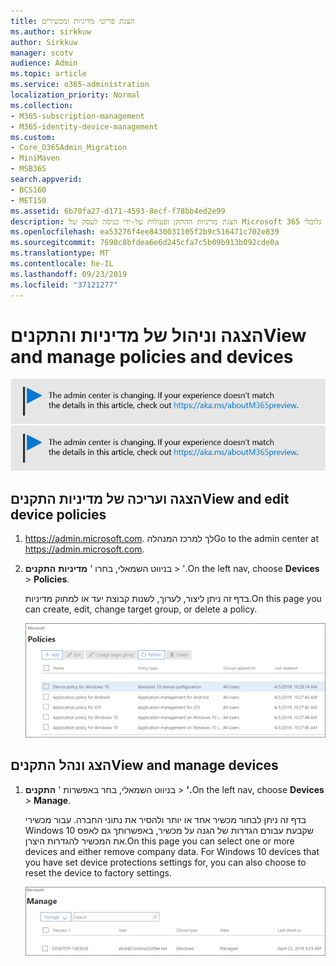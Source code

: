 ```yaml
---
title: הצגת פריטי מדיניות ומכשירים
ms.author: sirkkuw
author: Sirkkuw
manager: scotv
audience: Admin
ms.topic: article
ms.service: o365-administration
localization_priority: Normal
ms.collection:
- M365-subscription-management
- M365-identity-device-management
ms.custom:
- Core_O365Admin_Migration
- MiniMaven
- MSB365
search.appverid:
- BCS160
- MET150
ms.assetid: 6b70fa27-d171-4593-8ecf-f78bb4ed2e99
description: הצגת מדיניות ההתקן ופעולות על-ידי כניסה לעסק של Microsoft 365 עם מנהל התקן גלובלי.
ms.openlocfilehash: ea53276f4ee8430031105f2b9c516471c702e839
ms.sourcegitcommit: 7690c8bfdea6e6d245cfa7c5b09b913b092cde0a
ms.translationtype: MT
ms.contentlocale: he-IL
ms.lasthandoff: 09/23/2019
ms.locfileid: "37121277"
---
```

# <a name="view-and-manage-policies-and-devices"></a><span data-ttu-id="3369d-103">הצגה וניהול של מדיניות והתקנים</span><span class="sxs-lookup"><span data-stu-id="3369d-103">View and manage policies and devices</span></span>

<span data-ttu-id="3369d-104">[![תווית כדי ליידע אותך שמרכז הניהול משתנה ובאפשרותך למצוא פרטים נוספים ב-aka.ms/aboutM365preview.](media/m365admincenterchanging.png)](https://docs.microsoft.com/office365/admin/microsoft-365-admin-center-preview)</span><span class="sxs-lookup"><span data-stu-id="3369d-104">[![Label to let you know the admin center is changing and you can find more details at aka.ms/aboutM365preview.](media/m365admincenterchanging.png)](https://docs.microsoft.com/office365/admin/microsoft-365-admin-center-preview)</span></span>

## <a name="view-and-edit-device-policies"></a><span data-ttu-id="3369d-105">הצגה ועריכה של מדיניות התקנים</span><span class="sxs-lookup"><span data-stu-id="3369d-105">View and edit device policies</span></span>

1.  <span data-ttu-id="3369d-106"><a href="https://go.microsoft.com/fwlink/p/?linkid=837890" target="_blank">https://admin.microsoft.com</a>. לך למרכז המנהלה</span><span class="sxs-lookup"><span data-stu-id="3369d-106">Go to the admin center at <a href="https://go.microsoft.com/fwlink/p/?linkid=837890" target="_blank">https://admin.microsoft.com</a>.</span></span>
2. <span data-ttu-id="3369d-107">בניווט השמאלי, בחרו ' **מדיניות** **התקנים** \> '.</span><span class="sxs-lookup"><span data-stu-id="3369d-107">On the left nav, choose **Devices** \> **Policies**.</span></span>

    <span data-ttu-id="3369d-108">בדף זה ניתן ליצור, לערוך, לשנות קבוצת יעד או למחוק מדיניות.</span><span class="sxs-lookup"><span data-stu-id="3369d-108">On this page you can create, edit, change target group, or delete a policy.</span></span>

    ![Screenshot of the Policies page](media/devicepolicies.png)
  
## <a name="view-and-manage-devices"></a><span data-ttu-id="3369d-110">הצג ונהל התקנים</span><span class="sxs-lookup"><span data-stu-id="3369d-110">View and manage devices</span></span>


1. <span data-ttu-id="3369d-111">בניווט השמאלי, בחר באפשרות ' **התקנים** \> **'.**</span><span class="sxs-lookup"><span data-stu-id="3369d-111">On the left nav, choose **Devices** \> **Manage**.</span></span> 
    
    <span data-ttu-id="3369d-p101">בדף זה ניתן לבחור מכשיר אחד או יותר ולהסיר את נתוני החברה. עבור מכשירי Windows 10 שקבעת עבורם הגדרות של הגנה על מכשיר, באפשרותך גם לאפס את המכשיר להגדרות היצרן.</span><span class="sxs-lookup"><span data-stu-id="3369d-p101">On this page you can select one or more devices and either remove company data. For Windows 10 devices that you have set device protections settings for, you can also choose to reset the device to factory settings.</span></span>
  
   ![הדף ' ניהול התקנים '](media/devicesmanage.png)

